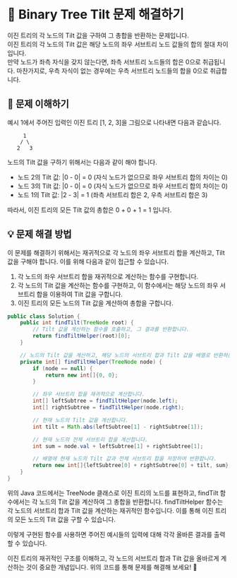 # 🚀 Binary Tree Tilt 문제 해결하기 

이진 트리의 각 노드의 Tilt 값을 구하여 그 총합을 반환하는 문제입니다.      
이진 트리의 각 노드의 Tilt 값은 해당 노드의 좌우 서브트리 노드 값들의 합의 절대 차이입니다.           
만약 노드가 좌측 자식을 갖지 않는다면, 좌측 서브트리 노드들의 합은 0으로 취급됩니다. 마찬가지로, 우측 자식이 없는 경우에는 우측 서브트리 노드들의 합을 0으로 취급합니다.       

## 📝 문제 이해하기 

예시 1에서 주어진 입력인 이진 트리 [1, 2, 3]을 그림으로 나타내면 다음과 같습니다.

```
     1
    / \
   2   3
```

노드의 Tilt 값을 구하기 위해서는 다음과 같이 해야 합니다.

- 노드 2의 Tilt 값: |0 - 0| = 0 (자식 노드가 없으므로 좌우 서브트리 합의 차이는 0)
- 노드 3의 Tilt 값: |0 - 0| = 0 (자식 노드가 없으므로 좌우 서브트리 합의 차이는 0)
- 노드 1의 Tilt 값: |2 - 3| = 1 (좌측 서브트리 합은 2, 우측 서브트리 합은 3)

따라서, 이진 트리의 모든 Tilt 값의 총합은 0 + 0 + 1 = 1 입니다.

## 💡 문제 해결 방법 

이 문제를 해결하기 위해서는 재귀적으로 각 노드의 좌우 서브트리 합을 계산하고, Tilt 값을 구해야 합니다. 이를 위해 다음과 같이 접근할 수 있습니다.

1. 각 노드의 좌우 서브트리 합을 재귀적으로 계산하는 함수를 구현합니다.
2. 각 노드의 Tilt 값을 계산하는 함수를 구현하고, 이 함수에서는 해당 노드의 좌우 서브트리 합을 이용하여 Tilt 값을 구합니다.
3. 이진 트리의 모든 노드의 Tilt 값을 계산하여 총합을 구합니다.
   
```java
public class Solution {
    public int findTilt(TreeNode root) {
        // Tilt 값을 계산하는 함수를 호출하고, 그 결과를 반환합니다.
        return findTiltHelper(root)[0];
    }

    // 노드의 Tilt 값을 계산하고, 해당 노드의 서브트리 합과 Tilt 값을 배열로 반환하는 함수
    private int[] findTiltHelper(TreeNode node) {
        if (node == null) {
            return new int[]{0, 0};
        }

        // 좌우 서브트리 합을 재귀적으로 계산합니다.
        int[] leftSubtree = findTiltHelper(node.left);
        int[] rightSubtree = findTiltHelper(node.right);

        // 현재 노드의 Tilt 값을 계산합니다.
        int tilt = Math.abs(leftSubtree[1] - rightSubtree[1]);

        // 현재 노드의 전체 서브트리 합을 계산합니다.
        int sum = node.val + leftSubtree[1] + rightSubtree[1];

        // 배열에 현재 노드의 Tilt 값과 전체 서브트리 합을 저장하여 반환합니다.
        return new int[]{leftSubtree[0] + rightSubtree[0] + tilt, sum};
    }
}
```

위의 Java 코드에서는 TreeNode 클래스로 이진 트리의 노드를 표현하고, findTilt 함수에서는 각 노드의 Tilt 값을 계산하여 그 총합을 반환합니다. findTiltHelper 함수는 각 노드의 서브트리 합과 Tilt 값을 계산하는 재귀적인 함수입니다. 이를 통해 이진 트리의 모든 노드의 Tilt 값을 구할 수 있습니다.

이렇게 구현된 함수를 사용하면 주어진 예시들의 입력에 대해 각각 올바른 결과를 출력할 수 있습니다.

이진 트리의 재귀적인 구조를 이해하고, 각 노드의 서브트리 합과 Tilt 값을 올바르게 계산하는 것이 중요한 개념입니다. 위의 코드를 통해 문제를 해결해 보세요! 🎉
